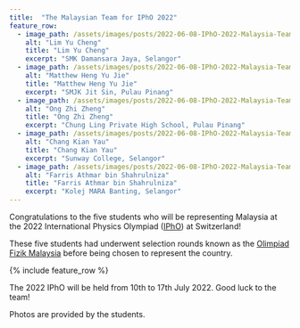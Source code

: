 ```yaml
---
title:  "The Malaysian Team for IPhO 2022"
feature_row:
  - image_path: /assets/images/posts/2022-06-08-IPhO-2022-Malaysia-Team/lim-yu-cheng.jpg
    alt: "Lim Yu Cheng"
    title: "Lim Yu Cheng"
    excerpt: "SMK Damansara Jaya, Selangor"
  - image_path: /assets/images/posts/2022-06-08-IPhO-2022-Malaysia-Team/matthew.jpg
    alt: "Matthew Heng Yu Jie"
    title: "Matthew Heng Yu Jie"
    excerpt: "SMJK Jit Sin, Pulau Pinang"
  - image_path: /assets/images/posts/2022-06-08-IPhO-2022-Malaysia-Team/ong-zhi-zheng.jpg
    alt: "Ong Zhi Zheng"
    title: "Ong Zhi Zheng"
    excerpt: "Chung Ling Private High School, Pulau Pinang"
  - image_path: /assets/images/posts/2022-06-08-IPhO-2022-Malaysia-Team/chang-kian-yau.jpg
    alt: "Chang Kian Yau"
    title: "Chang Kian Yau"
    excerpt: "Sunway College, Selangor"
  - image_path: /assets/images/posts/2022-06-08-IPhO-2022-Malaysia-Team/farris-athmar.jpg
    alt: "Farris Athmar bin Shahrulniza"
    title: "Farris Athmar bin Shahrulniza"
    excerpt: "Kolej MARA Banting, Selangor"
---
```


Congratulations to the five students who will be representing Malaysia at the 2022 International Physics Olympiad ([IPhO](https://www.ipho-new.org/)) at Switzerland!

These five students had underwent selection rounds known as the [Olimpiad Fizik Malaysia](/ipho) before being chosen to represent the country.

{% include feature_row %}

The 2022 IPhO will be held from 10th to 17th July 2022. Good luck to the team!

Photos are provided by the students.